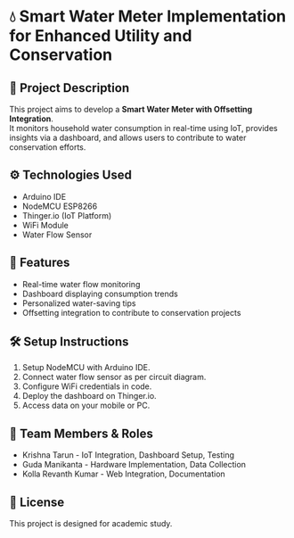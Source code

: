 # 💧 Smart Water Meter Implementation for Enhanced Utility and Conservation

## 📜 Project Description
This project aims to develop a **Smart Water Meter with Offsetting Integration**.  
It monitors household water consumption in real-time using IoT, provides insights via a dashboard, and allows users to contribute to water conservation efforts.

## ⚙️ Technologies Used
- Arduino IDE
- NodeMCU ESP8266
- Thinger.io (IoT Platform)
- WiFi Module
- Water Flow Sensor

## 🚀 Features
- Real-time water flow monitoring
- Dashboard displaying consumption trends
- Personalized water-saving tips
- Offsetting integration to contribute to conservation projects

## 🛠️ Setup Instructions
1. Setup NodeMCU with Arduino IDE.
2. Connect water flow sensor as per circuit diagram.
3. Configure WiFi credentials in code.
4. Deploy the dashboard on Thinger.io.
5. Access data on your mobile or PC.


## 👥 Team Members & Roles
- Krishna Tarun - IoT Integration, Dashboard Setup, Testing
- Guda Manikanta - Hardware Implementation, Data Collection
- Kolla Revanth Kumar - Web Integration, Documentation



## 📃 License
This project is designed for academic study.

